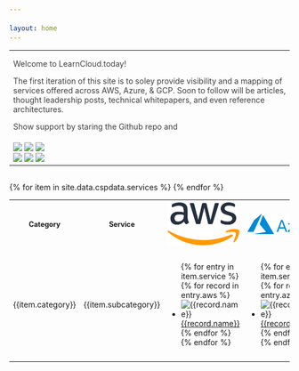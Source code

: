 ```yaml
---

layout: home
---
```

<head>
    <meta charset="utf-8">
    <link rel="icon" type="image/x-icon" href="img/favicon/favicon.ico"/>
    <meta http-equiv="X-UA-Compatible" content="IE=edge">
    <meta name="viewport" content="width=device-width, initial-scale=1">
    <META NAME="Keywords" CONTENT="aws, azure, gcp, csp, cloud, cloud service provider, cloud computing, cloud services">
    <META NAME="Description" CONTENT="Mapping of services offered by Public Cloud Service Providers">
    <META NAME="Author" CONTENT="Abrom Douglas III">
    <link rel="canonical" href="https://learncloud.today/">
    <title>LearnCloud.today</title>
</head>
<!-- ========================= addthis sharing ========================= -->
<script type="text/javascript" src="//s7.addthis.com/js/300/addthis_widget.js#pubid=ra-63d59243da3cfde4"></script>
<!-- ========================= intro info ========================= -->
<table id="intro" style="margin-bottom: 30px; width: 100%; text-align: left; color: #3f3f3f; border-collapse: collapse;">
<tr>
    <td>
      <p>Welcome to LearnCloud.today!</p>
      <p>The first iteration of this site is to soley provide visibility and a mapping of services offered across AWS, Azure, & GCP. Soon to follow will be articles, thought leadership posts, technical whitepapers, and even reference architectures.</p>
      <p>Show support by staring the Github repo and </p>
    </td>
  </tr>
  <tr>
    <td>
      <a href="https://github.com/iamabrom" target="_blank"> <img style="height:1.5vw;" src="https://img.shields.io/github/followers/iamabrom?label=Follow%20%40iamAbrom&style=social"></a>
      <a href="https://github.com/iamabrom/learncloud" target="_blank"> <img style="height:1.5vw;" src="https://img.shields.io/github/stars/iamabrom/learncloud?label=Repo%20Stars&style=social"></a>
      <a href="https://github.com/iamabrom/learncloud/issues" target="_blank"> <img style="height:1.5vw;" src="https://img.shields.io/github/issues-raw/iamabrom/learncloud"></a><br>
      <a href="https://authn.cc/@abrom" target="_blank"> <img style="height:1.2vw;" src="https://img.shields.io/mastodon/follow/109379946434563076?domain=https%3A%2F%2Fauthn.cc&style=social"></a>
      <a href="https://twitter.com/iamAbrom" target="_blank"> <img style="height:1.2vw;" src="https://img.shields.io/twitter/follow/iamabrom?style=social"></a>
      <a href="https://www.buymeacoffee.com/abrom" target="_blank"> <img style="height:1.2vw;" src="https://badgen.net/badge/icon/Buy me a coffee/yellow?icon=buymeacoffee&label"></a>
    </td>
  </tr>
</table>
<!-- ========================= mapping table ========================= -->
<table id="cloudservices">
  <tr align="center" style="position: sticky; top: 0; z-index: 1;" class="header">
	<th style="font-size: 1.30vw; width:10%">Category</th>
    <th style="font-size: 1.30vw; width:10%">Service</th>
    <th><img  src="img/csp_logos/aws.svg" alt="AWS Logo" class="awslogo"/></th>
	<th><img  src="img/csp_logos/azure.svg" alt="Azure Logo" class="azurelogo"/></th>
	<th><img  src="img/csp_logos/gcp.svg" alt="GCP Logo" class="gcplogo"/></th>
  </tr>
	{% for item in site.data.cspdata.services %}
	<tr>
		<td>{{item.category}}</td>
		<td>{{item.subcategory}}</td>
		<td>
			<ul>
			    {% for entry in item.service %} 
					{% for record in entry.aws %}
						<li ><img src="img/icons/aws/{{record.icon}}" alt="{{record.name}}" > <a href="{{record.link}}" target="_blank" alt="{{record.name}}">{{record.name}}</a></li>
					{% endfor %}	
				{% endfor %}	
			</ul>
		</td>
		<td>
			<ul>
			    {% for entry in item.service %} 
					{% for record in entry.azure %}
						<li><img src="img/icons/azure/{{record.icon}}" alt="{{record.name}}"  ><a href="{{record.link}}" target="_blank" alt="{{record.name}}">{{record.name}}</a></li>
					{% endfor %}	
				{% endfor %}	
			</ul>
		</td>
		<td>
			<ul>
			    {% for entry in item.service %} 
				{% for record in entry.google %}
					<li><img src="img/icons/gcp/{{record.icon}}" alt="{{record.name}}" ><a href="{{record.link}}" target="_blank" alt="{{record.name}}">{{record.name}}</a></li>
				{% endfor %}	
				{% endfor %}	
			</ul>
		</td>
	</tr>
	{% endfor %}
</table>